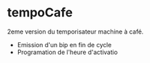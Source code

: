 # tempoCafe
2eme version du temporisateur machine à café.
- Emission d'un bip en fin de cycle
- Programation de l'heure d'activatio
